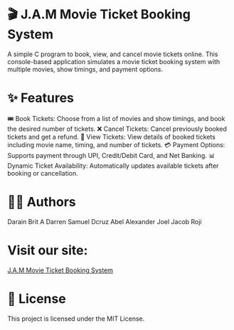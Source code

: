 # 🎬 J.A.M Movie Ticket Booking System

A simple C program to book, view, and cancel movie tickets online. This console-based application simulates a movie ticket booking system with multiple movies, show timings, and payment options.

# ✨ Features

🎟 Book Tickets: Choose from a list of movies and show timings, and book the desired number of tickets.
❌ Cancel Tickets: Cancel previously booked tickets and get a refund.
👀 View Tickets: View details of booked tickets including movie name, timing, and number of tickets.
💳 Payment Options: Supports payment through UPI, Credit/Debit Card, and Net Banking.
📊 Dynamic Ticket Availability: Automatically updates available tickets after booking or cancellation.

# 👨‍💻 Authors

Darain Brit A
Darren Samuel Dcruz
Abel Alexander
Joel Jacob Roji

# Visit our site: 

[J.A.M Movie Ticket Booking System](https://joeljacobroji.github.io/JAM_Movie_Ticket_Booking/)

# 📄 License

This project is licensed under the MIT License.
